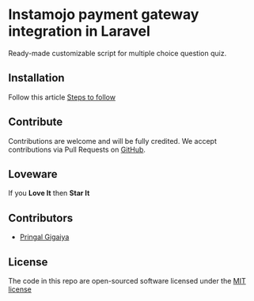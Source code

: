 # Instamojo payment gateway integration in Laravel

 Ready-made customizable script for multiple choice question quiz.

**Installation**
-

Follow this article <a href="https://codescompanion.com">Steps to follow</a>


**Contribute**
-

Contributions are welcome and will be fully credited. We accept contributions via Pull Requests on [GitHub](https://github.com/pringal/Laravel-Dynamic-Quiz-Customizable-Basic-Demo).

**Loveware**
-

If you **Love It** then **Star It**

**Contributors**
-

* [Pringal Gigaiya](https://github.com/pringal)

**License**
-

The code in this repo are open-sourced software licensed under the [MIT license](http://opensource.org/licenses/MIT)
